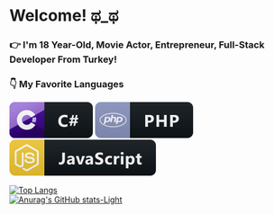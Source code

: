 <h1><b>Welcome! ಥ_ಥ</b></h1>
<h3>👉 I'm 18 Year-Old, Movie Actor, Entrepreneur, Full-Stack Developer From Turkey!</h3>

<h3>👇 My Favorite Languages</h3>
<img src="https://raw.githubusercontent.com/MikeCodesDotNET/ColoredBadges/master/svg/dev/languages/csharp.svg"> <img src="https://raw.githubusercontent.com/MikeCodesDotNET/ColoredBadges/master/svg/dev/languages/php.svg"> <img src="https://raw.githubusercontent.com/MikeCodesDotNET/ColoredBadges/master/svg/dev/languages/js.svg">

[![Top Langs](https://github-readme-stats.vercel.app/api/top-langs/?username=noyavuzbey&layout=donut-vertical&title_color=ff0051&theme=transparent)](https://github.com/anuraghazra/github-readme-stats)<br>
[![Anurag's GitHub stats-Light](https://github-readme-stats.vercel.app/api?username=noyavuzbey&show_icons=true&theme=default&title_color=ff0051&theme=transparent)](https://github.com/anuraghazra/github-readme-stats)
